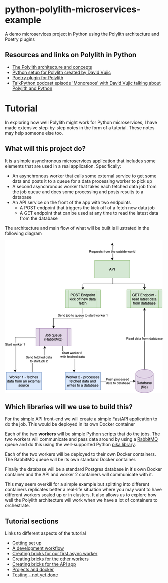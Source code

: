 # python-polylith-microservices-example

A demo microservices project in Python using the Polylith architecture and Poetry plugins

## Resources and links on Polylith in Python

- [The Polylith architecture and concepts](https://polylith.gitbook.io/polylith/introduction/polylith-in-a-nutshell)
- [Python setup for Polylith created by David Vujic](https://github.com/DavidVujic/python-polylith)
- [Poetry plugin for Polylith](https://pypi.org/project/poetry-polylith-plugin/)
- [TalkPython podcast episode 'Monorepos' with David Vujic talking about Polylith and Python](https://talkpython.fm/episodes/show/399/monorepos-in-python)

# Tutorial

In exploring how well Polylith might work for Python microservices, I have made extensive step-by-step notes in the form of a tutorial. These notes may help someone else too.

## What will this project do?

It is a simple asynchronous microservices application that includes some elements that are used in a real application. Specifically:

- An asynchronous worker that calls some external service to get some data and posts it to a queue for a data processing worker to pick up
- A second asynchronous worker that takes each fetched data job from the job queue and does some processing and posts results to a database
- An API service on the front of the app with two endpoints
  - A POST endpoint that triggers the kick off of a fetch new data job
  - A GET endpoint that can be used at any time to read the latest data from the database

The architecture and main flow of what will be built is illustrated in the following diagram

![Architecture](./_diagrams/multiservices_example_architecture.png)

## Which libraries will we use to build this?

For the simple API front-end we will create a simple [FastAPI](https://fastapi.tiangolo.com) application to do the job. This would be deployed in its own Docker container

Each of the two **workers** will be simple Python scripts that do the jobs. The two workers will communicate and pass data around by using a [RabbitMQ](https://www.rabbitmq.com) queue and do this using the well-supported Python [pika library](https://pika.readthedocs.io/en/stable/).

Each of the two workers will be deployed to their own Docker containers.
The RabbitMQ queue will be its own standard Docker container.

Finally the database will be a standard Postgres database in it's own Docker container and the API and worker 2 containers will communicate with it.

This may seem overkill for a simple example but splitting into different containers replicates better a real-life situation where you may want to have different workers scaled up or in clusters. It also allows us to explore how well the Polylith architecture will work when we have a lot of containers to orchestrate.

## Tutorial sections

Links to different aspects of the tutorial

- [Getting set up](TUTORIAL_1.md)
- [A development workflow](TUTORIAL_2.md)
- [Creating bricks for our first async worker](TUTORIAL_3A.md)
- [Creating bricks for the other workers](TUTORIAL_3B.md)
- [Creating bricks for the API app](TUTORIAL_4.md)
- [Projects and docker](TUTORIAL_5.md)
- [Testing - not yet done](TUTORIAL_6.md)
